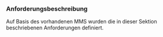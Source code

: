 ### Anforderungsbeschreibung
Auf Basis des vorhandenen MMS wurden die in dieser Sektion beschriebenen Anforderungen definiert.
